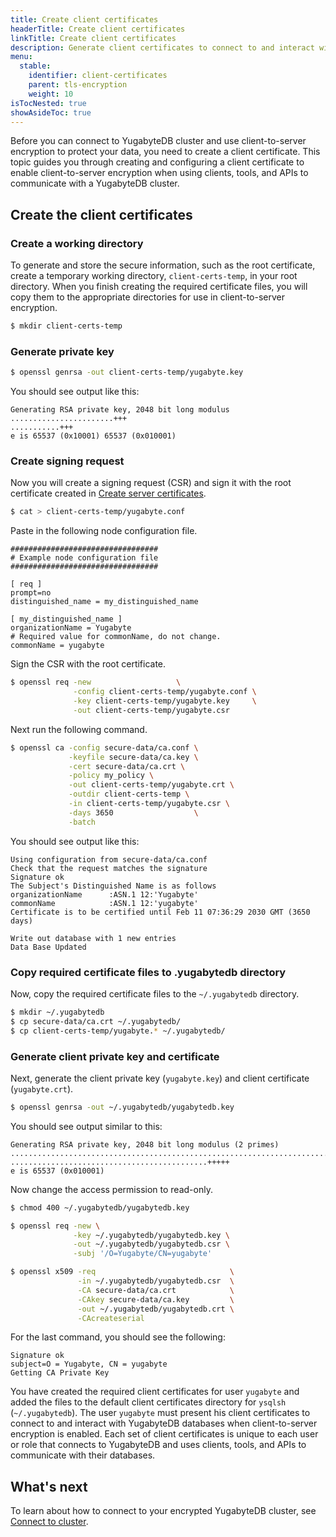 ```yaml
---
title: Create client certificates
headerTitle: Create client certificates
linkTitle: Create client certificates
description: Generate client certificates to connect to and interact with YugabyteDB databases.
menu:
  stable:
    identifier: client-certificates
    parent: tls-encryption
    weight: 10
isTocNested: true
showAsideToc: true
---
```


Before you can connect to YugabyteDB cluster and use client-to-server encryption to protect your data, you need to create a client certificate. This topic guides you through creating and configuring a client certificate to enable client-to-server encryption when using clients, tools, and APIs to communicate with a YugabyteDB cluster.

## Create the client certificates

### Create a working directory

To generate and store the secure information, such as the root certificate, create a temporary working directory, `client-certs-temp`, in your root directory. When you finish creating the required certificate files, you will copy them to the appropriate directories for use in client-to-server encryption.

```sh
$ mkdir client-certs-temp
```

### Generate private key

```sh
$ openssl genrsa -out client-certs-temp/yugabyte.key
```

You should see output like this:

```
Generating RSA private key, 2048 bit long modulus
.......................+++
...........+++
e is 65537 (0x10001) 65537 (0x010001)
```

### Create signing request

Now you will create a signing request (CSR) and sign it with the root certificate created in [Create server certificates](../server-certificates).

```sh
$ cat > client-certs-temp/yugabyte.conf
```

Paste in the following node configuration file.

```
#################################
# Example node configuration file
#################################

[ req ]
prompt=no
distinguished_name = my_distinguished_name

[ my_distinguished_name ]
organizationName = Yugabyte
# Required value for commonName, do not change.
commonName = yugabyte
```

Sign the CSR with the root certificate.

```sh
$ openssl req -new                   \
              -config client-certs-temp/yugabyte.conf \
              -key client-certs-temp/yugabyte.key     \
              -out client-certs-temp/yugabyte.csr
```

Next run the following command.

```sh
$ openssl ca -config secure-data/ca.conf \
             -keyfile secure-data/ca.key \
             -cert secure-data/ca.crt \
             -policy my_policy \
             -out client-certs-temp/yugabyte.crt \
             -outdir client-certs-temp \
             -in client-certs-temp/yugabyte.csr \
             -days 3650                  \
             -batch
```

You should see output like this:

```
Using configuration from secure-data/ca.conf
Check that the request matches the signature
Signature ok
The Subject's Distinguished Name is as follows
organizationName      :ASN.1 12:'Yugabyte'
commonName            :ASN.1 12:'yugabyte'
Certificate is to be certified until Feb 11 07:36:29 2030 GMT (3650 days)

Write out database with 1 new entries
Data Base Updated
```

### Copy required certificate files to .yugabytedb directory

Now, copy the required certificate files to the `~/.yugabytedb` directory.

```sh
$ mkdir ~/.yugabytedb
$ cp secure-data/ca.crt ~/.yugabytedb/
$ cp client-certs-temp/yugabyte.* ~/.yugabytedb/
```

### Generate client private key and certificate

Next, generate the client private key (`yugabyte.key`) and client certificate (`yugabyte.crt`).

```sh
$ openssl genrsa -out ~/.yugabytedb/yugabytedb.key
```

You should see output similar to this:

```
Generating RSA private key, 2048 bit long modulus (2 primes)
............................................................................................+++++
............................................+++++
e is 65537 (0x010001)
```

Now change the access permission to read-only.

```sh
$ chmod 400 ~/.yugabytedb/yugabytedb.key
```

```sh
$ openssl req -new \
              -key ~/.yugabytedb/yugabytedb.key \
              -out ~/.yugabytedb/yugabytedb.csr \
              -subj '/O=Yugabyte/CN=yugabyte'
```

```sh
$ openssl x509 -req                              \
               -in ~/.yugabytedb/yugabytedb.csr  \
               -CA secure-data/ca.crt            \
               -CAkey secure-data/ca.key         \
               -out ~/.yugabytedb/yugabytedb.crt \
               -CAcreateserial
```

For the last command, you should see the following:

```
Signature ok
subject=O = Yugabyte, CN = yugabyte
Getting CA Private Key
```

You have created the required client certificates for user `yugabyte` and added the files to the default client certificates directory for `ysqlsh` (`~/.yugabytedb`). The user `yugabyte` must present his client certificates to connect to and interact with YugabyteDB databases when client-to-server encryption is enabled. Each set of client certificates is unique to each user or role that connects to YugabyteDB and uses clients, tools, and APIs to communicate with their databases.

## What's next

To learn about how to connect to your encrypted YugabyteDB cluster, see [Connect to cluster](../connect-to-cluster).
